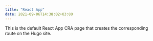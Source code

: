 ```yaml
---
title: "React App"
date: 2021-09-06T14:38:02+03:00
---
```


This is the default React App CRA page that creates the corresponding route on the Hugo site.